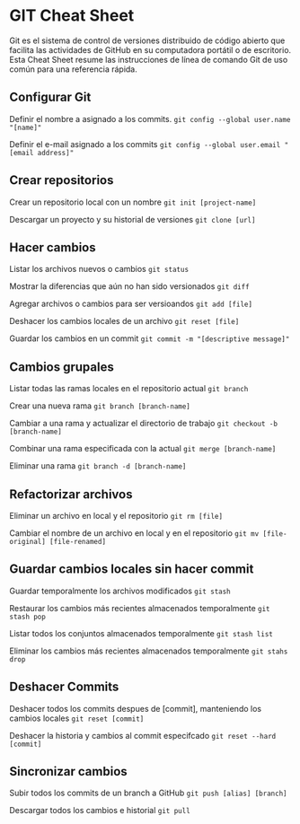 # GIT Cheat Sheet

Git es el sistema de control de versiones distribuido de código abierto que facilita las actividades de GitHub en su computadora portátil o de escritorio. Esta Cheat Sheet resume las instrucciones de línea de comando Git de uso común para una referencia rápida.

## Configurar Git

Definir el nombre a asignado a los commits.
`git config --global user.name "[name]"`

Definir el e-mail asignado a los commits
`git config --global user.email "[email address]"`

## Crear repositorios

Crear un repositorio local con un nombre
`git init [project-name]`

Descargar un proyecto y su historial de versiones
`git clone [url]`

## Hacer cambios

Listar los archivos nuevos o cambios
`git status`

Mostrar la diferencias que aún no han sido versionados
`git diff`

Agregar archivos o cambios para ser versioandos
`git add [file]`

Deshacer los cambios locales de un archivo
`git reset [file] `

Guardar los cambios en un commit
`git commit -m "[descriptive message]"`

## Cambios grupales

Listar todas las ramas locales en el repositorio actual
`git branch`

Crear una nueva rama
`git branch [branch-name]`

Cambiar a una rama y actualizar el directorio de trabajo
`git checkout -b [branch-name]`

Combinar una rama especificada con la actual
`git merge [branch-name]`

Eliminar una rama
`git branch -d [branch-name]`

## Refactorizar archivos

Eliminar un archivo en local y el repositorio
`git rm [file]`

Cambiar el nombre de un archivo en local y en el repositorio
`git mv [file-original] [file-renamed]`

## Guardar cambios locales sin hacer commit

Guardar temporalmente los archivos modificados
`git stash`

Restaurar los cambios más recientes almacenados temporalmente
`git stash pop`

Listar todos los conjuntos almacenados temporalmente
`git stash list`

Eliminar los cambios más recientes almacenados temporalmente
`git stahs drop`

## Deshacer Commits

Deshacer todos los commits despues de [commit], manteniendo los cambios locales
`git reset [commit]`

Deshacer la historia y cambios al commit especifcado
`git reset --hard [commit]`

## Sincronizar cambios

Subir todos los commits de un branch a GitHub
`git push [alias] [branch]`

Descargar todos los cambios e historial
`git pull`

